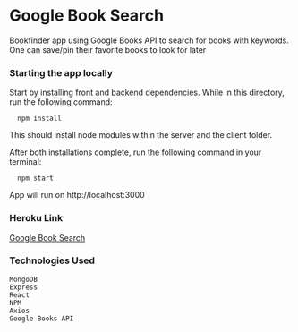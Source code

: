 # Google Book Search
  Bookfinder app using Google Books API to search for books with keywords. One can save/pin their favorite books to look for later
  
### Starting the app locally

  Start by installing front and backend dependencies. While in this directory, run the following command:

      npm install

  This should install node modules within the server and the client folder.

  After both installations complete, run the following command in your terminal:

      npm start

  App will run on http://localhost:3000
  
### Heroku Link
  [Google Book Search]()
  
### Technologies Used
    MongoDB
    Express
    React
    NPM
    Axios
    Google Books API
    
